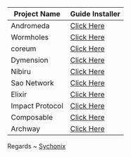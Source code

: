 


| Project Name | Guide Installer                            |                                           
|--------------|--------------------------------------------|
| Andromeda    | [Click Here](./Andromeda/README.md)        |           
| Wormholes    | [Click Here](./Wormholes/readme.md)        |
| coreum       | [Click Here](./Coreum/readme.md)           |
| Dymension    | [Click Here](./Dymension/readme.md)        |
| Nibiru       | [Click Here](./Nibiru/readme.md)           |
| Sao Network  | [Click Here](./Sao%20Network/readme.md)    |
| Elixir       | [Click Here](./Elixir/readme.md)    |      
| Impact Protocol | [Click Here](./impact%20protocol/readme.md)    |                                          |
| Composable   | [Click Here](./Composable/readme.md)       |
| Archway      | [Click Here](./Archway/readme.md)  |

Regards ~ [Sychonix](https://discord.com/users/803665234799362088)
